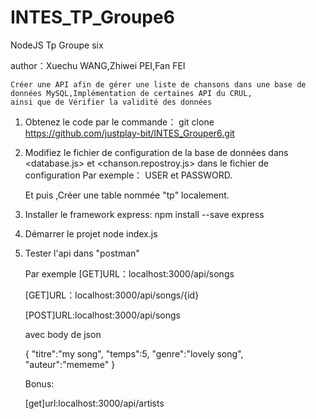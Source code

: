 # INTES_TP_Groupe6

NodeJS Tp 
  Groupe six 
   
   author：Xuechu WANG,Zhiwei PEI,Fan FEI
    
    Créer une API afin de gérer une liste de chansons dans une base de données MySQL,Implémentation de certaines API du CRUL, 
    ainsi que de Vérifier la validité des données 

1. Obtenez le code par le commande：
    git clone https://github.com/justplay-bit/INTES_Grouper6.git


2. Modifiez le fichier de configuration de la base de données dans <database.js> et <chanson.repostroy.js>  dans le fichier de configuration
   Par exemple： USER et PASSWORD.
	 
	 Et puis ,Créer une table nommée "tp" localement.


3. Installer le framework express:
    npm install --save express
		

4. Démarrer le projet
    node index.js


5. Tester l'api dans "postman"

    Par exemple [GET]URL：localhost:3000/api/songs
   
   [GET]URL：localhost:3000/api/songs/{id}
   
   [POST]URL:localhost:3000/api/songs
   
   avec body de json
   
   {
    "titre":"my song",
    "temps":5,
    "genre":"lovely song",
    "auteur":"mememe"
    }
    
    Bonus:
    
    [get]url:localhost:3000/api/artists
